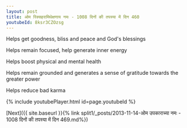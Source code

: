 ```yaml
---
layout: post
title: ओम रिक्सहरामिथेक्षणाय नमः - 1008 दिनों की तपस्या में दिन 460
youtubeId: 8ksr3CZOzsg
---
```

 
 
Helps get goodness, bliss and peace and God's blessings
 
Helps remain focused, help generate inner energy 
 
Helps boost physical and mental health 
 
Helps remain grounded and generates a sense of gratitude towards the greater power 
 
Helps reduce bad karma
 
 
 
 


{% include youtubePlayer.html id=page.youtubeId %}
 
[Next]({{ site.baseurl }}{% link  split1/_posts/2013-11-14-ओम उपकाराच्या नमः - 1008 दिनों की तपस्या में दिन 469.md%})
 
